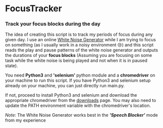 # FocusTracker
### Track your focus blocks during the day

The idea of creating this script is to track my periods of focus during any given day. I use an online [White Noise Generator](https://mynoise.net/NoiseMachines/whiteNoiseGenerator.php) while I am trying to focus on something (as I usually work in a noisy environment :cry:) and this script reads the play and pause patterns of the white noise generator and outputs the durations of your **focus blocks** (Assuming you are focusing on some task while the white noise is being played and not when it is in paused state).

You need __Python3__ and **'selenium'** python module and a **chromedriver** on your machine to run this script. If you have Python3 and selenium setup already on your machine, you can just directly run main.py.

If not, proceed to install Python3 and selenium and download the appropriate chromedriver from the [downloads](https://googlechromelabs.github.io/chrome-for-testing/) page. You may also need to update the PATH environment variable with the chromedriver's location.


*Note*: The White Noise Generator works best in the ***'Speech Blocker'*** mode from my experience